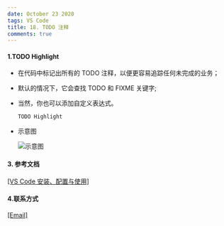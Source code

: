 ```yaml
---
date: October 23 2020
tags: VS Code
title: 18. TODO 注释
comments: true
---
```

#### 1.TODO Highlight

- 在代码中标记出所有的 TODO 注释，以便更容易追踪任何未完成的业务；

- 默认的情况下，它会查找 TODO 和 FIXME 关键字;

- 当然，你也可以添加自定义表达式。

  ```bash
  TODO Highlight
  ```

- 示意图

  ![示意图](https://s1.ax1x.com/2020/10/05/0t0UAK.gif)
  
#### 3. 参考文档

[[VS Code 安装、配置与使用]](https://web-oyster.github.io/2020/10/23/VSCode/Tutorial/VS%20Code%E5%AE%89%E8%A3%85%E3%80%81%E9%85%8D%E7%BD%AE%E4%B8%8E%E4%BD%BF%E7%94%A8/)

#### 4.联系方式

[[Email]](yuanmin8888@outlook.com)
